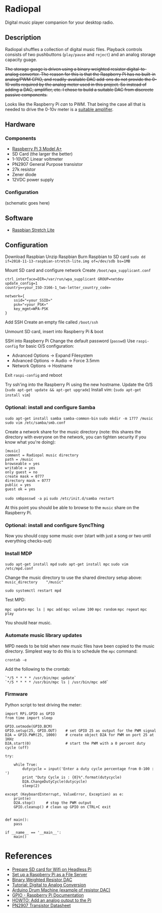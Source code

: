 # Radiopal

Digital music player companion for your desktop radio.

## Description

Radiopal shuffles a collection of digital music files.  Playback controls consists of two pushbuttons (`play/pause` and `reject`) and an analog storage capacity guage.

~~The storage guage is driven using a binary weighted resistor digital-to-analog converter.  The reason for this is that the Raspberry Pi has no built-in analog/PWM GPIO, and readily-avaliable DAC add-ons do not provide the 0-10 volts required by the analog meter used in this project.  So instead of adding a DAC, amplifier, etc. I chose to build a suitable DAC from discreete passive components.~~

Looks like the Raspberry Pi *can* to PWM.  That being the case all that is needed to drive the 0-10v meter is a [suitable amplifier](https://www.raspberrypi.org/forums/download/file.php?id=11996&sid=553d761c5af52b6649be49f1df5d2a40).


## Hardware

### Components

* [Raspberry Pi 3 Model A+](https://www.raspberrypi.org/products/raspberry-pi-3-model-a-plus/)
* SD Card (the larger the better)
* 1-10VDC Linear voltmeter
* PN2907 General Purpose transistor
* 27k resistor
* Zener diode
* 12VDC power supply

### Configuration

(schematic goes here)


## Software

* [Raspbian Stretch Lite](https://www.raspberrypi.org/downloads/raspbian/)

## Configuration

Download Raspbian
Unzip Raspbian
Burn Raspbian to SD card
`sudo dd if=2018-11-13-raspbian-stretch-lite.img of=/dev/sdb bs=1MB`

Mount SD card and configure network
Create `/boot/wpa_supplicant.conf`

```
ctrl_interface=DIR=/var/run/wpa_supplicant GROUP=netdev
update_config=1
country=«your_ISO-3166-1_two-letter_country_code»

network={
    ssid="«your_SSID»"
    psk="«your_PSK»"
    key_mgmt=WPA-PSK
}
```

Add SSH
Create an empty file called `/boot/ssh`

Unmount SD card, insert into Raspberry Pi & boot

SSH into Raspberry Pi
Change the default password (`passwd`)
Use `raspi-config` for basic O/S configuration:

* Advanced Options -> Expand Filesystem
* Advanced Options -> Audio -> Force 3.5mm
* Network Options -> Hostname

Exit `raspi-config` and reboot

Try ssh'ing into the Raspberry Pi using the new hostname.
Update the O/S (`sudo apt-get update && apt-get upgrade`)
Install vim: (`sudo apt-get install vim`)

### Optional: install and configure Samba

`sudo apt-get install samba samba-common-bin`
`sudo mkdir -m 1777 /music`
`sudo vim /etc/samba/smb.conf`

Create a network share for the music directory (note: this shares the directory with everyone on the network, you can tighten security if you know what you're doing):

```
[music]
comment = Radiopal music directory
path = /music
browseable = yes
writable = yes
only guest = no
create mask = 0777
directory mask = 0777
public = yes
guest ok = yes
```

`sudo smbpasswd -a pi`
`sudo /etc/init.d/samba restart`

At this point you should be able to browse to the `music` share on the Raspberry Pi.

### Optional: install and configure SyncThing

Now you should copy some music over (start with just a song or two until everything checks-out)

### Install MDP

`sudo apt-get install mpd`
`sudo apt-get install mpc`
`sudo vim /etc/mpd.conf`

Change the music directory to use the shared directory setup above:
`music_directory    "/music"`

`sudo systemctl restart mpd`

Test MPD:

`mpc update`
`mpc ls | mpc add`
`mpc volume 100`
`mpc random`
`mpc repeat`
`mpc play`

You should hear music.

### Automate music library updates

MPD needs to be told when new music files have been copied to the music directory.  Simplest way to do this is to schedule the `mpc` command:

`crontab -e`

Add the following to the crontab:

```
`*/5 * * * * /usr/bin/mpc update`
`*/5 * * * * /usr/bin/mpc ls | /usr/bin/mpc add`
```

### Firmware

Python script to test driving the meter:

```
import RPi.GPIO as GPIO
from time import sleep

GPIO.setmode(GPIO.BCM)
GPIO.setup(25, GPIO.OUT)    # set GPIO 25 as output for the PWM signal
D2A = GPIO.PWM(25, 1000)    # create object D2A for PWM on port 25 at 1KHz
D2A.start(0)                # start the PWM with a 0 percent duty cycle (off)

try:

    while True:
        dutycycle = input('Enter a duty cycle percentage from 0-100 : ')
        print "Duty Cycle is : {0}%".format(dutycycle)
        D2A.ChangeDutyCycle(dutycycle)
        sleep(2)

except (KeyboardInterrupt, ValueError, Exception) as e:
    print(e)
    D2A.stop()     # stop the PWM output
    GPIO.cleanup() # clean up GPIO on CTRL+C exit


def main():
    pass

if __name__ == '__main__':
    main()
```


# References

* [Prepare SD card for Wifi on Headless Pi](https://raspberrypi.stackexchange.com/questions/10251/prepare-sd-card-for-wifi-on-headless-pi)
* [Set up a Raspberry Pi as a File Server](https://www.raspberrypi.org/magpi/samba-file-server/)
* [Binary Weighted Resistor DAC](https://www.electronics-tutorial.net/analog-integrated-circuits/data-converters/binary-weighted-resistor-dac/index.html)
* [Tutorial: Digital to Analog Conversion](https://www.tek.com/blog/tutorial-digital-analog-conversion-r-2r-dac)
* [Arduino Drum Machine (example of resistor DAC)](http://little-scale.blogspot.com/2008/04/arduino-drum-machine.html)
* [GPIO - Raspberry Pi Documentation](https://www.raspberrypi.org/documentation/usage/gpio/)
* [HOWTO: Add an analog output to the Pi](https://www.raspberrypi.org/forums/viewtopic.php?p=833519)
* [PN2907 Transistor Datasheet](http://www.mouser.com/ds/2/149/pn2907-305713.pdf)
